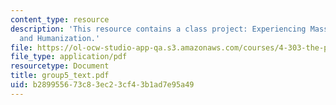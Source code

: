 ```yaml
---
content_type: resource
description: 'This resource contains a class project: Experiencing Mass Ave: Orientation
  and Humanization.'
file: https://ol-ocw-studio-app-qa.s3.amazonaws.com/courses/4-303-the-production-of-space-art-architecture-and-urbanism-in-dialogue-fall-2006/b289955673c83ec23cf43b1ad7e95a49_group5_text.pdf
file_type: application/pdf
resourcetype: Document
title: group5_text.pdf
uid: b2899556-73c8-3ec2-3cf4-3b1ad7e95a49
---
```

